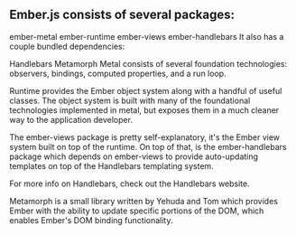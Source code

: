 Ember.js consists of several packages:
--------------------

ember-metal
ember-runtime
ember-views
ember-handlebars
It also has a couple bundled dependencies:

Handlebars
Metamorph
Metal consists of several foundation technologies: observers, bindings, computed properties, and a run loop.

Runtime provides the Ember object system along with a handful of useful classes. The object system is built with many of the foundational technologies implemented in metal, but exposes them in a much cleaner way to the application developer.

The ember-views package is pretty self-explanatory, it's the Ember view system built on top of the runtime. On top of that, is the ember-handlebars package which depends on ember-views to provide auto-updating templates on top of the Handlebars templating system.

For more info on Handlebars, check out the Handlebars website.

Metamorph is a small library written by Yehuda and Tom which provides Ember with the ability to update specific portions of the DOM, which enables Ember's DOM binding functionality.